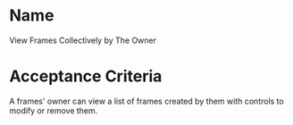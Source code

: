 # Name
View Frames Collectively by The Owner  

# Acceptance Criteria
A frames' owner can view a list of frames created by them with controls to modify or remove them.  
